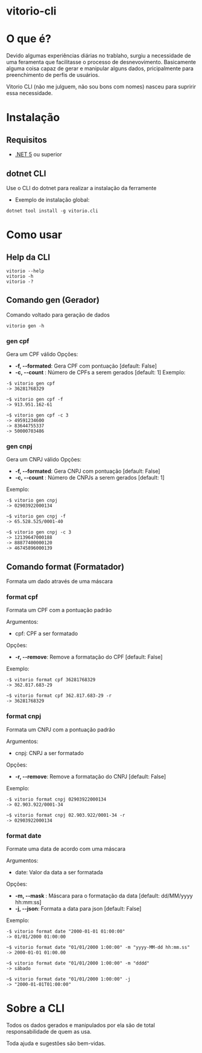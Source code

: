 # vitorio-cli

# O que é?

Devido algumas experiências diárias no trablaho, surgiu a necessidade de uma feramenta que facilitasse o processo de desnevovimento. 
Basicamente alguma coisa capaz de gerar e manipular alguns dados, pricipalmente para preenchimento de perfis de usuários.

Vitorio CLI (não me julguem, não sou bons com nomes) nasceu para supririr essa necessidade.

# Instalação

## Requisitos
- [.NET 5](https://dotnet.microsoft.com/download/dotnet/5.0) ou superior

## dotnet CLI
Use o CLI do dotnet para realizar a instalação da ferramente
- Exemplo de instalação global:
```
dotnet tool install -g vitorio.cli
```

# Como usar

## Help da CLI
```
vitorio --help
vitorio -h
vitorio -?
```

## Comando gen (Gerador)
Comando voltado para geração de dados
```
vitorio gen -h
```

### gen cpf
Gera um CPF válido
Opções:
 - **-f, --formated**: Gera CPF com pontuação [default: False]
 - **-c, --count <count>**: Número de CPFs a serem gerados [default: 1]
Exemplo:
```
-$ vitorio gen cpf
-> 36281768329

~$ vitorio gen cpf -f
-> 913.951.162-61

~$ vitorio gen cpf -c 3
-> 49591234600
-> 83644755337
-> 50000703486
```

### gen cnpj
Gera um CNPJ válido
Opções:
 - **-f, --formated**: Gera CNPJ com pontuação [default: False]
 - **-c, --count <count>**: Número de CNPJs a serem gerados [default: 1]
 
Exemplo:
```
-$ vitorio gen cnpj
-> 02903922000134

~$ vitorio gen cnpj -f
-> 65.528.525/0001-40

~$ vitorio gen cnpj -c 3
-> 12139647000188
-> 88877400000120
-> 46745896000139
```

## Comando format (Formatador)
Formata um dado através de uma máscara

### format cpf
Formata um CPF com a pontuação padrão

Argumentos:
- cpf: CPF a ser formatado

Opções:
 - **-r, --remove**: Remove a formatação do CPF [default: False]
 
Exemplo:
```
-$ vitorio format cpf 36281768329
-> 362.817.683-29

~$ vitorio format cpf 362.817.683-29 -r
-> 36281768329
```

### format cnpj
Formata um CNPJ com a pontuação padrão

Argumentos:
- cnpj: CNPJ a ser formatado

Opções:
 - **-r, --remove**: Remove a formatação do CNPJ [default: False]
 
Exemplo:
```
-$ vitorio format cnpj 02903922000134
-> 02.903.922/0001-34

~$ vitorio format cnpj 02.903.922/0001-34 -r
-> 02903922000134
```

### format date
Formate uma data de acordo com uma máscara

Argumentos:
- date: Valor da data a ser formatada

Opções:
 - **-m, --mask <mask>**: Máscara para o formatação da data [default: dd/MM/yyyy hh:mm:ss]
 - **-j, --json**: Formata a data para json [default: False]
 
Exemplo:
```
-$ vitorio format date "2000-01-01 01:00:00"
-> 01/01/2000 01:00:00

~$ vitorio format date "01/01/2000 1:00:00" -m "yyyy-MM-dd hh:mm.ss"
-> 2000-01-01 01:00.00

~$ vitorio format date "01/01/2000 1:00:00" -m "dddd"
-> sábado

~$ vitorio format date "01/01/2000 1:00:00" -j
-> "2000-01-01T01:00:00"
```

# Sobre a CLI
Todos os dados gerados e manipulados por ela são de total responsabilidade de quem as usa.

Toda ajuda e sugestões são bem-vidas.
